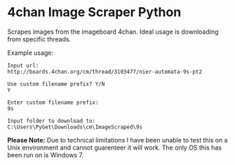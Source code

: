 # 4chan Image Scraper Python

Scrapes images from the imageboard 4chan. Ideal usage is downloading from specific threads.

Example usage:
```
Input url:
http://boards.4chan.org/cm/thread/3103477/nier-automata-9s-pt2

Use custom filename prefix? Y/N
Y

Enter custom filename prefix:
9s

Input folder to download to:
C:\Users\PyGet\Downloads\cm\ImageScraped\9s
```

**Please Note:** 
Due to technical limitations I have been unable to test this on a Unix environment and cannot guarenteer it will work. The only OS this has been run on is Windows 7. 
